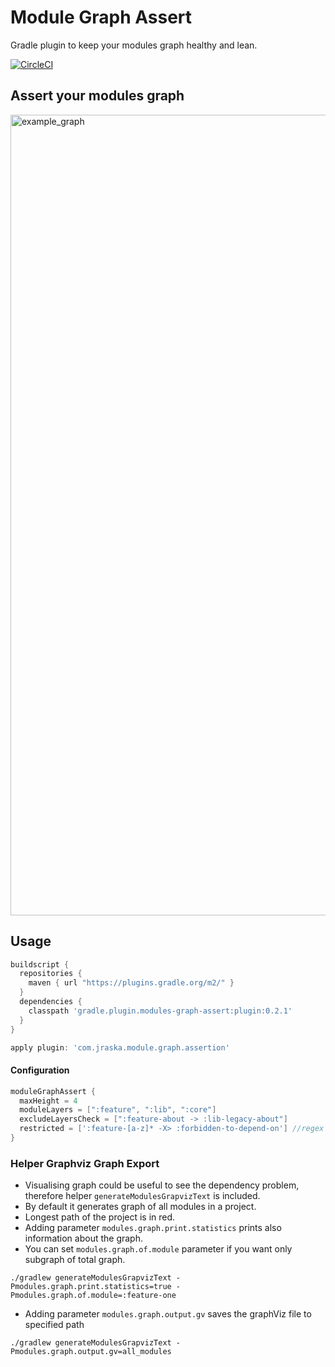 # Module Graph Assert
Gradle plugin to keep your modules graph healthy and lean.

[![CircleCI](https://circleci.com/gh/jraska/modules-graph-assert.svg?style=svg)](https://circleci.com/gh/jraska/modules-graph-assert)

## Assert your modules graph
<img width="1281" alt="example_graph" src="https://user-images.githubusercontent.com/6277721/70832705-18980e00-1df6-11ea-8b78-fc07ba570a2b.png">

## Usage
```groovy
buildscript {
  repositories {
    maven { url "https://plugins.gradle.org/m2/" }
  }
  dependencies {
    classpath 'gradle.plugin.modules-graph-assert:plugin:0.2.1'
  }
}

apply plugin: 'com.jraska.module.graph.assertion'
```

#### Configuration
```groovy
moduleGraphAssert {
  maxHeight = 4
  moduleLayers = [":feature", ":lib", ":core"]
  excludeLayersCheck = [":feature-about -> :lib-legacy-about"]
  restricted = [':feature-[a-z]* -X> :forbidden-to-depend-on'] //regex to match module names
}
```

### Helper Graphviz Graph Export
- Visualising graph could be useful to see the dependency problem, therefore helper `generateModulesGrapvizText` is included.
- By default it generates graph of all modules in a project.
- Longest path of the project is in red.
- Adding parameter `modules.graph.print.statistics` prints also information about the graph.
- You can set `modules.graph.of.module` parameter if you want only subgraph of total graph.
```
./gradlew generateModulesGrapvizText -Pmodules.graph.print.statistics=true -Pmodules.graph.of.module=:feature-one
```
- Adding parameter `modules.graph.output.gv` saves the graphViz file to specified path
```
./gradlew generateModulesGrapvizText -Pmodules.graph.output.gv=all_modules
```
